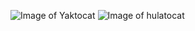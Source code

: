 ![Image of Yaktocat](https://octodex.github.com/images/yaktocat.png)
![Image of hulatocat](https://octodex.github.com/images/hula_loop_octodex03.gif)
